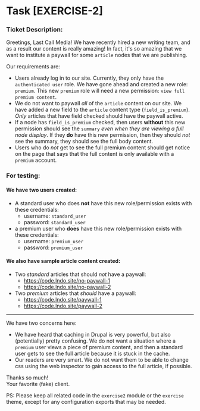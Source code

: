 # Task [EXERCISE-2]
### Ticket Description:
Greetings, Last Call Media! We have recently hired a new writing team, and as a result our content is really amazing! In fact, it's so amazing that we want to institute a paywall for some `article` nodes that we are publishing.

Our requirements are:
- Users already log in to our site. Currently, they only have the `authenticated user` role. We have gone ahead and created a new role: `premium`. This new `premium` role will need a new permission: `view full premium content`.
- We do not want to paywall _all_ of the `article` content on our site. We have added a new field to the `article` content type (`field_is_premium`). _Only_ articles that have field checked should have the paywall active.
- If a node has `field_is_premium` checked, then users **without** this new permission should see the `summary` _even when they are viewing a full node display_. If they **do** have this new permission, then they should _not_ see the summary, they should see the full body content.
- Users who do _not_ get to see the full premium content should get notice on the page that says that the full content is only available with a `premium` account.

### For testing:

#### We have two users created:
- A standard user who does **not** have this new role/permission exists with these credentials:
  - username: `standard_user`
  - password: `standard_user`
- a premium user who **does** have this new role/permission exists with these credentials:
  - username: `premium_user`
  - password: `premium_user`

#### We also have sample article content created:
- Two _standard_ articles that should _not_ have a paywall:
  - https://code.lndo.site/no-paywall-1
  - https://code.lndo.site/no-paywall-2
- Two _premium_ articles that _should_ have a paywall:
  - https://code.lndo.site/paywall-1
  - https://code.lndo.site/paywall-2

---

We have two concerns here:
- We have heard that caching in Drupal is very powerful, but also (potentially) pretty confusing. We do not want a situation where a `premium` user views a piece of premium content, and then a standard user gets to see the full article because it is stuck in the cache.
- Our readers are very smart. We do not want them to be able to change css using the web inspector to gain access to the full article, if possible.

Thanks so much!\
Your favorite (fake) client.

PS: Please keep all related code in the `exercise2` module or the `exercise` theme, except for any configuration exports that may be needed.

